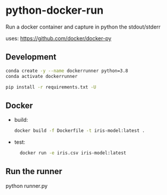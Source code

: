 # python-docker-run
Run a docker container and capture in python the stdout/stderr

uses: https://github.com/docker/docker-py

## Development

```bash
conda create -y --name dockerrunner python=3.8
conda activate dockerrunner

pip install -r requirements.txt -U
```

## Docker

- build:

  ```bash
  docker build -f Dockerfile -t iris-model:latest .
  ```

- test:

  ```bash
    docker run -e iris.csv iris-model:latest
  ```

## Run the runner

python runner.py
